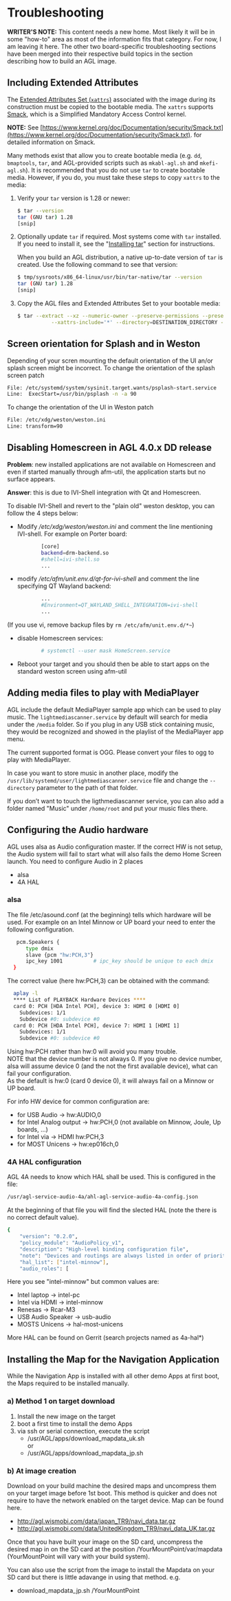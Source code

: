 # Troubleshooting

**WRITER'S NOTE:** This content needs a new home.
  Most likely it will be in some "how-to" area as most of the information
  fits that category.
  For now, I am leaving it here.
  The other two board-specific troubleshooting sections have been merged
  into their respective build topics in the section describing how to
  build an AGL image.

## Including Extended Attributes

The
[Extended Attributes Set (`xattrs`)](https://linux-audit.com/using-xattrs-extended-attributes-on-linux/)
associated with the image during its construction must be copied to
the bootable media.
The `xattrs` supports
[Smack](https://en.wikipedia.org/wiki/Smack_(software)), which is a
Simplified Mandatory Access Control kernel.

**NOTE:** See
  [https://www.kernel.org/doc/Documentation/security/Smack.txt](https://www.kernel.org/doc/Documentation/security/Smack.txt).
  for detailed information on Smack.

Many methods exist that allow you to create bootable media (e.g. `dd`, `bmaptools`,
`tar`, and AGL-provided scripts such as `mkabl-agl.sh` and `mkefi-agl.sh`).
It is recommended that you do not use `tar` to create bootable media.
However, if you do, you must take these steps to copy `xattrs` to the media:

1. Verify your `tar` version is 1.28 or newer:

   ```bash
   $ tar --version
   tar (GNU tar) 1.28
   [snip]
   ```

2. Optionally update `tar` if required.
   Most systems come with `tar` installed.
   If you need to install it, see the
   "[Installing tar](https://www.howtoforge.com/tutorial/linux-tar-command/#installing-tar)"
   section for instructions.

   When you build an AGL distribution, a native up-to-date version of
   `tar` is created.
   Use the following command to see that version:

   ```bash
   $ tmp/sysroots/x86_64-linux/usr/bin/tar-native/tar --version
   tar (GNU tar) 1.28
   [snip]
   ```

3. Copy the AGL files and Extended Attributes Set to your bootable media:

   ```bash
   $ tar --extract --xz --numeric-owner --preserve-permissions --preserve-order --totals \
              --xattrs-include='*' --directory=DESTINATION_DIRECTORY --file=agl-demo-platform.....tar.xz
   ```

<!--
## meta-rust

**WRITER NOTE:** This bug no longer applies.  The people that maintain meta-rust have fixed it.
See https://github.com/meta-rust/meta-rust/commit/39fd00119cf9267bc6b381d0b7abeebda31faf4e and
https://github.com/meta-rust/meta-rust/pull/93.

Due to a known bug in the upstream of meta-rust the Yocto/OE recipe for rust-cross may fail while building RVI SOTA Client or another application written in the Rust programming language.
Until the complete resolution of the issue the workaround is to disable all use of the CXX11 ABI by applying the following lines to **conf/local.conf**:

```bash
LD_CXXFLAGS_append = " -D_GLIBCXX_USE_CXX11_ABI=0"
TARGET_CXXFLAGS_append = " -D_GLIBCXX_USE_CXX11_ABI=0"
CXXFLAGS_append = " -D_GLIBCXX_USE_CXX11_ABI=0"

BUILD_CXXFLAGS_remove_pn-gcc-runtime = "-D_GLIBCXX_USE_CXX11_ABI=0"
TARGET_CXXFLAGS_remove_pn-gcc-runtime = "-D_GLIBCXX_USE_CXX11_ABI=0" CXXFLAGS_remove_pn-gcc-runtime = "-D_GLIBCXX_USE_CXX11_ABI=0"
```
-->

## Screen orientation for Splash and in Weston

Depending of your scren mounting the default orientation of the UI an/or splash screen might be incorrect.
To change the orientation of the splash screen patch

```bash
File: /etc/systemd/system/sysinit.target.wants/psplash-start.service
Line:  ExecStart=/usr/bin/psplash -n -a 90
```

To change the orientation of the UI in Weston patch

```bash
File: /etc/xdg/weston/weston.ini
Line: transform=90
```

## Disabling Homescreen in AGL 4.0.x DD release

**Problem**: new installed applications are not available on Homescreen and even if started manually through afm-util, the application starts but no surface appears.

**Answer**: this is due to IVI-Shell integration with Qt and Homescreen.

To disable IVI-Shell and revert to the "plain old" weston desktop, you can follow the 4 steps below:

* Modify */etc/xdg/weston/weston.ini* and comment the line mentioning IVI-shell. For example on Porter board:

```bash
           [core]
           backend=drm-backend.so
           #shell=ivi-shell.so
           ...
```

* modify */etc/afm/unit.env.d/qt-for-ivi-shell* and comment the line specifying QT Wayland backend:

```bash
           ...
           #Environment=QT_WAYLAND_SHELL_INTEGRATION=ivi-shell
           ...
```

(If you use vi, remove backup files by `rm /etc/afm/unit.env.d/*~`)

* disable Homescreen services:

```bash
           # systemctl --user mask HomeScreen.service
```

* Reboot your target and you should then be able to start apps on the standard weston screen using afm-util

## Adding media files to play with MediaPlayer

AGL include the default MediaPlayer sample app which can be used to play music. The `lightmediascanner.service` by default will search for media under the `/media` folder. So if you plug in any USB stick containing music, they would be recognized and showed in the playlist of the MediaPlayer app menu.

The current supported format is OGG. Please convert your files to ogg to play with MediaPlayer.

In case you want to store music in another place, modify the `/usr/lib/systemd/user/lightmediascanner.service` file and change the `--directory` parameter to the path of that folder.

If you don’t want to touch the ligthmediascanner service, you can also add a folder named "Music" under `/home/root` and put your music files there.

## Configuring the Audio hardware

AGL uses alsa as Audio configuration master. If the correct HW is not setup, the Audio system will fail to start what will also fails the demo Home Screen launch.
You need to configure Audio in 2 places

* alsa
* 4A HAL

### alsa

 The file /etc/asound.conf (at the beginning) tells which hardware will be used.
 For example on an Intel Minnow or UP board your need to enter the following configuration.

```bash
   pcm.Speakers {
      type dmix
      slave {pcm "hw:PCH,3"}
      ipc_key 1001          # ipc_key should be unique to each dmix
  }
```

The correct value (here hw:PCH,3) can be obtained with the command:

```bash
  aplay -l
  **** List of PLAYBACK Hardware Devices ****
  card 0: PCH [HDA Intel PCH], device 3: HDMI 0 [HDMI 0]
    Subdevices: 1/1
    Subdevice #0: subdevice #0
  card 0: PCH [HDA Intel PCH], device 7: HDMI 1 [HDMI 1]
    Subdevices: 1/1
    Subdevice #0: subdevice #0
```

Using hw:PCH rather than hw:0 will avoid you many trouble.\
NOTE that the device number is not always 0. If you give no device number, alsa will assume device 0 (and the not the first available device), what can fail your configuration.\
As the default is hw:0 (card 0 device 0), it will always fail on a Minnow or UP board.

For info HW device for common configuration are:

* for USB Audio -> hw:AUDIO,0
* for Intel Analog output -> hw:PCH,0 (not available on Minnow, Joule, Up boards, ...)
* for Intel via -> HDMI hw:PCH,3
* for MOST Unicens -> hw:ep016ch,0

### 4A HAL configuration

AGL 4A needs to know which HAL shall be used. This is configured in the file:

```bash
/usr/agl-service-audio-4a/ahl-agl-service-audio-4a-config.json
```

At the beginning of that file you will find the slected HAL (note the there is no correct default value).

```bash
{
    "version": "0.2.0",
    "policy_module": "AudioPolicy_v1",
    "description": "High-level binding configuration file",
    "note": "Devices and routings are always listed in order of priority (for device selection rules)",
    "hal_list": ["intel-minnow"],
    "audio_roles": [
```

Here you see "intel-minnow" but common values are:

* Intel laptop -> intel-pc
* Intel via HDMI -> intel-minnow
* Renesas -> Rcar-M3
* USB Audio Speaker -> usb-audio
* MOSTS Unicens -> hal-most-unicens

More HAL can be found on Gerrit (search projects named as 4a-hal*)

## Installing the Map for the Navigation Application

While the Navigation App is installed with all other demo Apps at first boot, the Maps required to be installed manually.

### a) Method 1 on target download

 1. Install the new image on the target
 2. boot a first time to install the demo Apps
 3. via ssh or serial connection, execute the script
    * /usr/AGL/apps/download_mapdata_uk.sh\
    or
    * /usr/AGL/apps/download_mapdata_jp.sh

### b) At image creation

Download on your build machine the desired maps and uncompress them on your target image before 1st boot.
This method is quicker and does not require to have the network enabled on the target device.
Map can be found here.

* <http://agl.wismobi.com/data/japan_TR9/navi_data.tar.gz>
* <http://agl.wismobi.com/data/UnitedKingdom_TR9/navi_data_UK.tar.gz>

Once that you have built your image on the SD card, uncompress the desired map in on the SD card at the position /YourMountPoint/var/mapdata\
(YourMountPoint will vary with your build system).

You can also use the script from the image to install the Mapdata on your SD card but there is little adavange in using that method. e.g.

* download_mapdata_jp.sh /YourMountPoint
